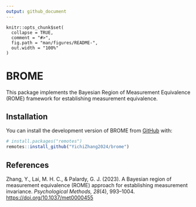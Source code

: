 ```yaml
---
output: github_document
---
```


```{r, include = FALSE}
knitr::opts_chunk$set(
  collapse = TRUE,
  comment = "#>",
  fig.path = "man/figures/README-",
  out.width = "100%"
)
```

# BROME

This package implements the Bayesian Region of Measurement Equivalence (ROME) framework for establishing measurement equivalence.

## Installation

You can install the development version of BROME from [GitHub](https://github.com/) with:

``` r
# install.packages("remotes")
remotes::install_github("YichiZhang2024/brome")
```

## References

Zhang, Y., Lai, M. H. C., & Palardy, G. J. (2023). A Bayesian region of measurement equivalence (ROME) approach for establishing measurement invariance. *Psychological Methods, 28*(4), 993–1004. https://doi.org/10.1037/met0000455 
